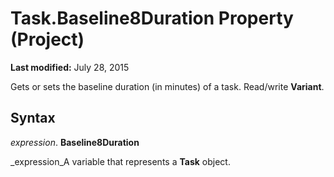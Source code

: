 
# Task.Baseline8Duration Property (Project)

 **Last modified:** July 28, 2015

Gets or sets the baseline duration (in minutes) of a task. Read/write  **Variant**.

## Syntax

 _expression_. **Baseline8Duration**

 _expression_A variable that represents a  **Task** object.

